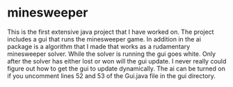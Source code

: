 # minesweeper
This is the first extensive java project that I have worked on. The project includes a gui that runs the minesweeper game.
In addition in the ai package is a algorithm that I made that works as a rudamentary minesweeper solver. While the solver
is running the gui goes white. Only after the solver has either lost or won will the gui update. I never really could figure
out how to get the gui to update dynamically. The ai can be turned on if you uncomment lines 52 and 53 of the Gui.java file
in the gui directory.
